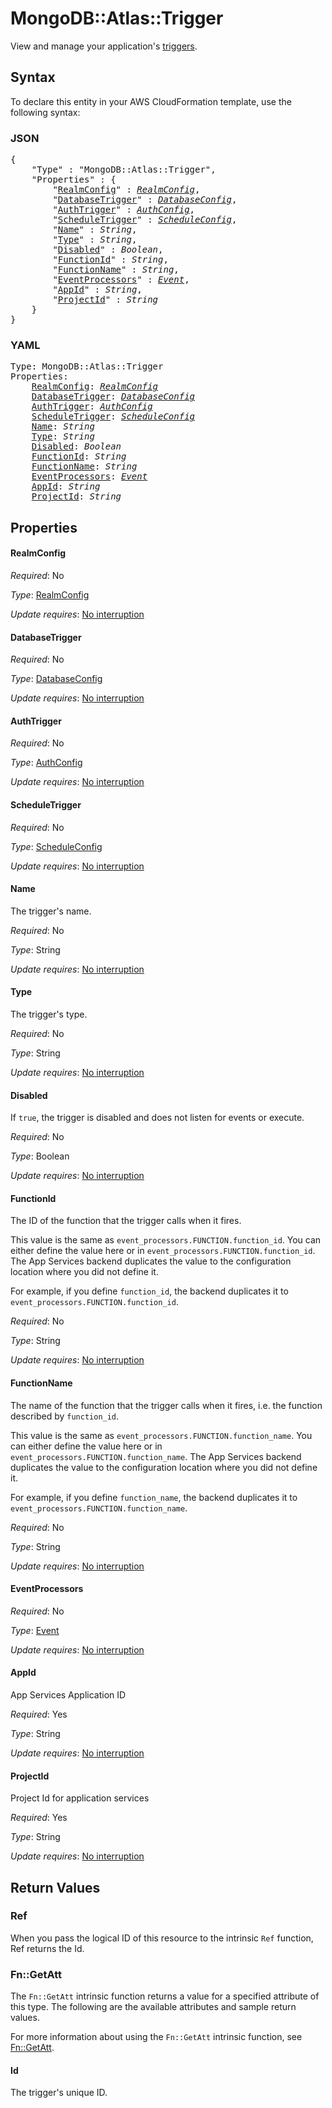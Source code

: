 # MongoDB::Atlas::Trigger

View and manage your application's [triggers](https://www.mongodb.com/docs/atlas/app-services/triggers/overview/).

## Syntax

To declare this entity in your AWS CloudFormation template, use the following syntax:

### JSON

<pre>
{
    "Type" : "MongoDB::Atlas::Trigger",
    "Properties" : {
        "<a href="#realmconfig" title="RealmConfig">RealmConfig</a>" : <i><a href="realmconfig.md">RealmConfig</a></i>,
        "<a href="#databasetrigger" title="DatabaseTrigger">DatabaseTrigger</a>" : <i><a href="databaseconfig.md">DatabaseConfig</a></i>,
        "<a href="#authtrigger" title="AuthTrigger">AuthTrigger</a>" : <i><a href="authconfig.md">AuthConfig</a></i>,
        "<a href="#scheduletrigger" title="ScheduleTrigger">ScheduleTrigger</a>" : <i><a href="scheduleconfig.md">ScheduleConfig</a></i>,
        "<a href="#name" title="Name">Name</a>" : <i>String</i>,
        "<a href="#type" title="Type">Type</a>" : <i>String</i>,
        "<a href="#disabled" title="Disabled">Disabled</a>" : <i>Boolean</i>,
        "<a href="#functionid" title="FunctionId">FunctionId</a>" : <i>String</i>,
        "<a href="#functionname" title="FunctionName">FunctionName</a>" : <i>String</i>,
        "<a href="#eventprocessors" title="EventProcessors">EventProcessors</a>" : <i><a href="event.md">Event</a></i>,
        "<a href="#appid" title="AppId">AppId</a>" : <i>String</i>,
        "<a href="#projectid" title="ProjectId">ProjectId</a>" : <i>String</i>
    }
}
</pre>

### YAML

<pre>
Type: MongoDB::Atlas::Trigger
Properties:
    <a href="#realmconfig" title="RealmConfig">RealmConfig</a>: <i><a href="realmconfig.md">RealmConfig</a></i>
    <a href="#databasetrigger" title="DatabaseTrigger">DatabaseTrigger</a>: <i><a href="databaseconfig.md">DatabaseConfig</a></i>
    <a href="#authtrigger" title="AuthTrigger">AuthTrigger</a>: <i><a href="authconfig.md">AuthConfig</a></i>
    <a href="#scheduletrigger" title="ScheduleTrigger">ScheduleTrigger</a>: <i><a href="scheduleconfig.md">ScheduleConfig</a></i>
    <a href="#name" title="Name">Name</a>: <i>String</i>
    <a href="#type" title="Type">Type</a>: <i>String</i>
    <a href="#disabled" title="Disabled">Disabled</a>: <i>Boolean</i>
    <a href="#functionid" title="FunctionId">FunctionId</a>: <i>String</i>
    <a href="#functionname" title="FunctionName">FunctionName</a>: <i>String</i>
    <a href="#eventprocessors" title="EventProcessors">EventProcessors</a>: <i><a href="event.md">Event</a></i>
    <a href="#appid" title="AppId">AppId</a>: <i>String</i>
    <a href="#projectid" title="ProjectId">ProjectId</a>: <i>String</i>
</pre>

## Properties

#### RealmConfig

_Required_: No

_Type_: <a href="realmconfig.md">RealmConfig</a>

_Update requires_: [No interruption](https://docs.aws.amazon.com/AWSCloudFormation/latest/UserGuide/using-cfn-updating-stacks-update-behaviors.html#update-no-interrupt)

#### DatabaseTrigger

_Required_: No

_Type_: <a href="databaseconfig.md">DatabaseConfig</a>

_Update requires_: [No interruption](https://docs.aws.amazon.com/AWSCloudFormation/latest/UserGuide/using-cfn-updating-stacks-update-behaviors.html#update-no-interrupt)

#### AuthTrigger

_Required_: No

_Type_: <a href="authconfig.md">AuthConfig</a>

_Update requires_: [No interruption](https://docs.aws.amazon.com/AWSCloudFormation/latest/UserGuide/using-cfn-updating-stacks-update-behaviors.html#update-no-interrupt)

#### ScheduleTrigger

_Required_: No

_Type_: <a href="scheduleconfig.md">ScheduleConfig</a>

_Update requires_: [No interruption](https://docs.aws.amazon.com/AWSCloudFormation/latest/UserGuide/using-cfn-updating-stacks-update-behaviors.html#update-no-interrupt)

#### Name

The trigger's name.

_Required_: No

_Type_: String

_Update requires_: [No interruption](https://docs.aws.amazon.com/AWSCloudFormation/latest/UserGuide/using-cfn-updating-stacks-update-behaviors.html#update-no-interrupt)

#### Type

The trigger's type.

_Required_: No

_Type_: String

_Update requires_: [No interruption](https://docs.aws.amazon.com/AWSCloudFormation/latest/UserGuide/using-cfn-updating-stacks-update-behaviors.html#update-no-interrupt)

#### Disabled

If `true`, the trigger is disabled and does not listen for events or execute.

_Required_: No

_Type_: Boolean

_Update requires_: [No interruption](https://docs.aws.amazon.com/AWSCloudFormation/latest/UserGuide/using-cfn-updating-stacks-update-behaviors.html#update-no-interrupt)

#### FunctionId

The ID of the function that the trigger calls when it fires.

This value is the same as `event_processors.FUNCTION.function_id`.
You can either define the value here or in `event_processors.FUNCTION.function_id`.
The App Services backend duplicates the value to the configuration location where you did not define it.

For example, if you define `function_id`, the backend duplicates it to `event_processors.FUNCTION.function_id`.

_Required_: No

_Type_: String

_Update requires_: [No interruption](https://docs.aws.amazon.com/AWSCloudFormation/latest/UserGuide/using-cfn-updating-stacks-update-behaviors.html#update-no-interrupt)

#### FunctionName

The name of the function that the trigger calls when it
fires, i.e. the function described by `function_id`.

This value is the same as `event_processors.FUNCTION.function_name`.
You can either define the value here or in `event_processors.FUNCTION.function_name`.
The App Services backend duplicates the value to the configuration location where you did not define it.

For example, if you define `function_name`, the backend duplicates it to `event_processors.FUNCTION.function_name`.

_Required_: No

_Type_: String

_Update requires_: [No interruption](https://docs.aws.amazon.com/AWSCloudFormation/latest/UserGuide/using-cfn-updating-stacks-update-behaviors.html#update-no-interrupt)

#### EventProcessors

_Required_: No

_Type_: <a href="event.md">Event</a>

_Update requires_: [No interruption](https://docs.aws.amazon.com/AWSCloudFormation/latest/UserGuide/using-cfn-updating-stacks-update-behaviors.html#update-no-interrupt)

#### AppId

App Services Application ID

_Required_: Yes

_Type_: String

_Update requires_: [No interruption](https://docs.aws.amazon.com/AWSCloudFormation/latest/UserGuide/using-cfn-updating-stacks-update-behaviors.html#update-no-interrupt)

#### ProjectId

Project Id for application services

_Required_: Yes

_Type_: String

_Update requires_: [No interruption](https://docs.aws.amazon.com/AWSCloudFormation/latest/UserGuide/using-cfn-updating-stacks-update-behaviors.html#update-no-interrupt)

## Return Values

### Ref

When you pass the logical ID of this resource to the intrinsic `Ref` function, Ref returns the Id.

### Fn::GetAtt

The `Fn::GetAtt` intrinsic function returns a value for a specified attribute of this type. The following are the available attributes and sample return values.

For more information about using the `Fn::GetAtt` intrinsic function, see [Fn::GetAtt](https://docs.aws.amazon.com/AWSCloudFormation/latest/UserGuide/intrinsic-function-reference-getatt.html).

#### Id

The trigger's unique ID.

